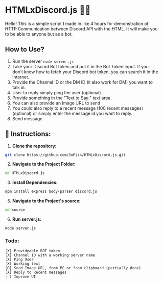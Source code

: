 # HTMLxDiscord.js 🧙‍♂️

Hello! This is a simple script I made in like 4 hours for demonstration of HTTP Communication between Discord.API with the HTML. It will make you to be able to anyone but as a bot.

## How to Use?

1. Run the server `node server.js`
2. Take your Discord Bot token and put it in the Bot Token input. If you don't know how to fetch your Discord bot token, you can search it in the internet.
3. Provide the Channel ID or the DM ID (it also work for DM) you want to talk in.
4. User to reply simply ping the user (optional)
5. Provide something in the "Text to Say:" text area.
6. You can also provide an Image URL to send
7. You could also reply to a recent message (100 recent messages) (optional) or simply enter the message id you want to reply.
8. Send message

## 📜 Instructions:

1. **Clone the repository:**

```bash
git clone https://github.com/3oFiz4/HTMLxDiscord.js.git
```

2. **Navigate to the Project Folder:**

```bash
cd HTMLxDiscord.js
```

3. **Install Dependencies:**

```bash
npm install express body-parser discord.js
```

5. **Navigate to the Project's source:**

```bash
cd source
```

6. **Run server.js:**

```bash
node server.js
```

### Todo:
```
[X] Provideable BOT token
[X] Channel ID with a working server name
[X] Ping User
[X] Working text
[O] Send Image URL, from PC or from clipboard (partially done)
[X] Reply to Recent messages
[ ] Improve UI 
```

